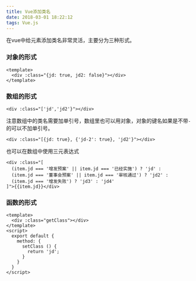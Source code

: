 ```yaml
---
title: Vue添加类名
date: 2018-03-01 18:22:12
tags: Vue.js
---
```

在vue中给元素添加类名非常灵活，主要分为三种形式。
### 对象的形式
```
<template>
  <div :class="{jd: true, jd2: false}"></div>
</template>
```

### 数组的形式
```
<div :class="['jd','jd2'}"></div>
```
注意数组中的类名需要加单引号，数组里也可以用对象，对象的键名如果是不带`-`的可以不加单引号。
```
<div :class="[{jd: true}, {'jd-2': true}, 'jd2'}"></div>
```
也可以在数组中使用三元表达式
```
<div :class="[
  (item.jd === '增发预案' || item.jd === '已经实施') ? 'jd' :
  (item.jd === '董事会预案' || item.jd === '审核通过') ? 'jd2' :
  (item.jd === '增发失败') ? 'jd3' : 'jd4'
]">{{item.jd}}</div>
```
<!-- more -->
### 函数的形式
```
<template>
  <div :class="getClass"></div>
</template>
<script>
  export default {
    method: {
      setClass () {
        return 'jd';
      }
    }
  }
</script>
```